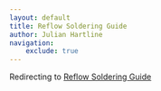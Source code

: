 ```yaml
---
layout: default
title: Reflow Soldering Guide
author: Julian Hartline
navigation:
    exclude: true
---
```


Redirecting to <a href="/reflowsterresources/reflowsolderingguide.html">Reflow Soldering Guide</a>

<script type="text/javascript">
	window.onload = function() {
		window.location.replace("/reflowsterresources/reflowsolderingguide.html");
	}
</script>
